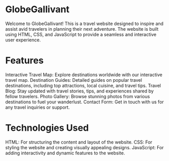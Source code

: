 # GlobeGallivant
  Welcome to GlobeGallivant! This is a travel website designed to inspire and assist avid travelers in planning their next adventure. The website is built using HTML, CSS, and JavaScript to provide a seamless and interactive user experience.

# Features
  Interactive Travel Map: Explore destinations worldwide with our interactive travel map.
  Destination Guides: Detailed guides on popular travel destinations, including top attractions, local cuisine, and travel tips.
  Travel Blog: Stay updated with travel stories, tips, and experiences shared by fellow travelers.
  Photo Gallery: Browse stunning photos from various destinations to fuel your wanderlust.
  Contact Form: Get in touch with us for any travel inquiries or support.
  
 # Technologies Used
  HTML: For structuring the content and layout of the website.
  CSS: For styling the website and creating visually appealing designs.
  JavaScript: For adding interactivity and dynamic features to the website.
